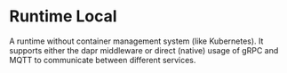 # Runtime Local

A runtime without container management system (like Kubernetes). It supports either the dapr middleware or direct (native) usage of gRPC and MQTT to communicate between different services.
